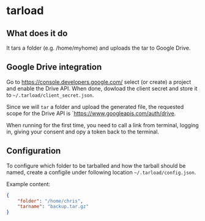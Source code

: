 # tarload

## What does it do

It tars a folder (e.g. /home/myhome) and uploads the tar to Google Drive.

## Google Drive integration

Go to https://console.developers.google.com/ select (or create) a project and enable the Drive API.
When done, dowload the client secret and store it to `~/.tarload/client_secret.json`.

Since we will `tar` a folder and upload the generated file, the requested scope for the Drive API is `https://www.googleapis.com/auth/drive.

When running for the first time, you need to call a link from terminal, logging in, giving your consent and opy a token back to the terminal.

## Configuration

To configure which folder to be tarballed and how the tarball should be named, create a configile under following location `~/.tarload/config.json`.

Example content:

```json
{
    "folder": "/home/chris",
    "tarname": "backup.tar.gz"
}
```